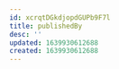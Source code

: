 ```yaml
---
id: xcrqtDGkdjopdGUPb9F7l
title: publishedBy
desc: ''
updated: 1639930612688
created: 1639930612688
---
```



